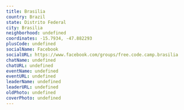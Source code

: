 ```yaml
---
title: Brasilia
country: Brazil
state: Distrito Federal
city: Brasilia
neighborhood: undefined
coordinates: -15.7934, -47.882293
plusCode: undefined
socialName: Facebook
socialURL: https://www.facebook.com/groups/free.code.camp.brasilia
chatName: undefined
chatURL: undefined
eventName: undefined
eventURL: undefined
leaderName: undefined
leaderURL: undefined
oldPhoto: undefined
coverPhoto: undefined
---
```

